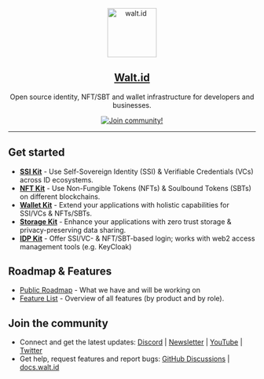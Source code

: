 <div align="center">
<div>
    <a href="https://walt.id">
    <img alt="walt.id" src="https://user-images.githubusercontent.com/48290617/186866872-7b5b079b-d729-4585-a354-1e97d316b36f.png" width=100/>
    </a>    
</div>
    <h2><a href="https://walt.id" target="_blank">Walt.id</a></h2>
<p> Open source identity, NFT/SBT and wallet infrastructure for developers and businesses.</p>
<a href="https://walt.id/community">
    <img src="https://img.shields.io/badge/Join-The Community-blue.svg?style=flat" alt="Join community!" />
  </a>

<hr>
<div>
</div>

</div>


## Get started

* <a href="https://github.com/walt-id/waltid-ssikit" target="_blank" style="font-weight:bold;">SSI Kit</a> - Use Self-Sovereign Identity (SSI) & Verifiable Credentials (VCs) across ID ecosystems.
* <a href="https://github.com/walt-id/waltid-nftkit" target="_blank" style="font-weight:bold;">NFT Kit</a> - Use Non-Fungible Tokens (NFTs) & Soulbound Tokens (SBTs) on different blockchains.
* <a href="https://github.com/walt-id/waltid-walletkit" target="_blank" style="font-weight:bold;">Wallet Kit</a> - Extend your applications with holistic capabilities for SSI/VCs & NFTs/SBTs.
* <a href="https://github.com/walt-id/waltid-storage-kit" target="_blank" style="font-weight:bold;">Storage Kit</a> - Enhance your applications with zero trust storage & privacy-preserving data sharing.
* <a href="https://github.com/walt-id/waltid-idpkit" target="_blank" style="font-weight:bold;">IDP Kit</a> - Offer SSI/VC- & NFT/SBT-based login; works with web2 access management tools (e.g. KeyCloak) 

## Roadmap & Features

* [Public Roadmap](https://walt-id.notion.site/fcde1687baab42378b3047d4a22eeaca?v=1140dd17c17b4726a70cc1465d20866d) - What we have and will be working on
* [Feature List](https://www.notion.so/walt-id/Feature-List-5177a61c9d9c410ab1912a0e8574f014) - Overview of all features (by product and by role).


## Join the community

* Connect and get the latest updates: <a href="https://discord.gg/AW8AgqJthZ">Discord</a> | <a href="https://walt.id/newsletter">Newsletter</a> | <a href="https://www.youtube.com/channel/UCXfOzrv3PIvmur_CmwwmdLA">YouTube</a> | <a href="https://mobile.twitter.com/walt_id" target="_blank">Twitter</a>
* Get help, request features and report bugs: <a href="https://github.com/walt-id/.github/discussions" target="_blank">GitHub Discussions</a> | <a href="https://docs.walt.id" target="_blank">docs.walt.id</a>

